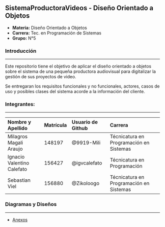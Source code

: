 ## SistemaProductoraVideos - Diseño Orientado a Objetos

- **Materia:** Diseño Orientado a Objetos
- **Carrera:** Tec. en Programación de Sistemas
- **Grupo:** N°5

### Introducción
----
Este repositorio tiene el objetivo de aplicar el diseño orientado a objetos sobre el sistema de una pequeña productora audiovisual para digitalizar la gestión de sus proyectos de video.  

Se entregaran los requisitos funcionales y no funcionales, actores, casos de uso y posibles clases del sistema acorde a la información del cliente.

### Integrantes:
---
**Nombre y Apellido** | **Matrícula** | **Usuario de Github**|**Carrera**
:-|:-|:-|:-
Milagros Magali Araujo|148197|@9919-Mili|Técnicatura en Programación en Sistemas
Ignacio Valentino Calefato|156427|@igvcalefato|Técnicatura en Programación
Sebastian Viel|156880|@Zikoloogo|Técnicatura en Programación en Sistemas

### Diagramas y Diseños
---

- [Anexos](/anexos/anexos.md)